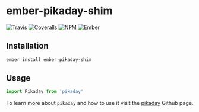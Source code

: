 # ember-pikaday-shim

[![Travis][ci-img]][ci-url] [![Coveralls][cov-img]][cov-url] [![NPM][npm-img]][npm-url] ![Ember][ember-img]

## Installation

```bash
ember install ember-pikaday-shim
```

## Usage

```js
import Pikaday from 'pikaday'
```

To learn more about `pikaday` and how to use it visit the [pikaday](https://github.com/dbushell/Pikaday) Github page.

[ci-img]: https://img.shields.io/travis/ciena-blueplanet/ember-pikaday-shim.svg "Travis CI Build Status"
[ci-url]: https://travis-ci.org/ciena-blueplanet/ember-pikaday-shim
[cov-img]: https://img.shields.io/coveralls/cciena-blueplanet/ember-pikaday-shim.svg "Coveralls Code Coverage"
[cov-url]: https://coveralls.io/github/ciena-blueplanet/ember-pikaday-shim
[ember-img]: https://img.shields.io/badge/ember-1.12.2+-green.svg "Ember 1.12.2+"
[npm-img]: https://img.shields.io/npm/v/ember-pikaday-shim.svg "NPM Version"
[npm-url]: https://www.npmjs.com/package/ember-pikaday-shim
